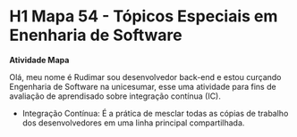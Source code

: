 # H1 Mapa 54 - Tópicos Especiais em Enenharia de Software

**Atividade Mapa**

Olá, 
meu nome é Rudimar sou desenvolvedor back-end e estou curçando Engenharia de Software na unicesumar, esse uma atividade para fins de avaliação de aprendisado sobre integração contínua (IC).

- Integração Contínua: É a prática de mesclar todas as cópias de trabalho dos desenvolvedores em uma linha principal compartilhada.
